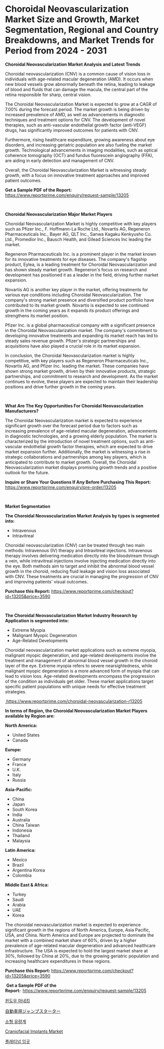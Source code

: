 <p><h1>Choroidal Neovascularization Market Size and Growth, Market Segmentation, Regional and Country Breakdowns, and Market Trends for Period from 2024 -  2031</h1></p><p><strong>Choroidal Neovascularization Market Analysis and Latest Trends</strong></p>
<p><p>Choroidal neovascularization (CNV) is a common cause of vision loss in individuals with age-related macular degeneration (AMD). It occurs when new blood vessels grow abnormally beneath the retina, leading to leakage of blood and fluids that can damage the macula, the central part of the retina responsible for sharp, central vision.</p><p>The Choroidal Neovascularization Market is expected to grow at a CAGR of 7.00% during the forecast period. The market growth is being driven by increased prevalence of AMD, as well as advancements in diagnostic techniques and treatment options for CNV. The development of novel therapies, such as anti-vascular endothelial growth factor (anti-VEGF) drugs, has significantly improved outcomes for patients with CNV.</p><p>Furthermore, rising healthcare expenditure, growing awareness about eye disorders, and increasing geriatric population are also fueling the market growth. Technological advancements in imaging modalities, such as optical coherence tomography (OCT) and fundus fluorescein angiography (FFA), are aiding in early detection and management of CNV.</p><p>Overall, the Choroidal Neovascularization Market is witnessing steady growth, with a focus on innovative treatment approaches and improved patient outcomes.</p></p>
<p><strong>Get a Sample PDF of the Report:&nbsp;</strong> <a href="https://www.reportprime.com/enquiry/request-sample/13205">https://www.reportprime.com/enquiry/request-sample/13205</a></p>
<p>&nbsp;</p>
<p><strong>Choroidal Neovascularization Major Market Players</strong></p>
<p><p>Choroidal Neovascularization Market is highly competitive with key players such as Pfizer Inc., F. Hoffmann-La Roche Ltd., Novartis AG, Regeneron Pharmaceuticals Inc., Bayer AG, QLT Inc., Sanwa Kagaku Kenkyusho Co. Ltd., Promedior Inc., Bausch Health, and Gilead Sciences Inc leading the market.</p><p>Regeneron Pharmaceuticals Inc. is a prominent player in the market known for its innovative treatments for eye diseases. The company's flagship product, Eylea, is a leading treatment for Choroidal Neovascularization and has shown steady market growth. Regeneron's focus on research and development has positioned it as a leader in the field, driving further market expansion.</p><p>Novartis AG is another key player in the market, offering treatments for various eye conditions including Choroidal Neovascularization. The company's strong market presence and diversified product portfolio have contributed to its market growth. Novartis is expected to see continued growth in the coming years as it expands its product offerings and strengthens its market position.</p><p>Pfizer Inc. is a global pharmaceutical company with a significant presence in the Choroidal Neovascularization market. The company's commitment to developing innovative treatments and expanding its market reach has led to steady sales revenue growth. Pfizer's strategic partnerships and acquisitions have also played a crucial role in its market expansion.</p><p>In conclusion, the Choroidal Neovascularization market is highly competitive, with key players such as Regeneron Pharmaceuticals Inc., Novartis AG, and Pfizer Inc. leading the market. These companies have shown strong market growth, driven by their innovative products, strategic partnerships, and commitment to research and development. As the market continues to evolve, these players are expected to maintain their leadership positions and drive further growth in the coming years.</p></p>
<p>&nbsp;</p>
<p><strong>What Are The Key Opportunities For Choroidal Neovascularization Manufacturers?</strong></p>
<p><p>The Choroidal Neovascularization market is expected to experience significant growth over the forecast period due to factors such as increasing prevalence of age-related macular degeneration, advancements in diagnostic technologies, and a growing elderly population. The market is characterized by the introduction of novel treatment options, such as anti-vascular endothelial growth factor therapies, which are expected to drive market expansion further. Additionally, the market is witnessing a rise in strategic collaborations and partnerships among key players, which is anticipated to contribute to market growth. Overall, the Choroidal Neovascularization market displays promising growth trends and a positive outlook for the future.</p></p>
<p><strong>Inquire or Share Your Questions If Any Before Purchasing This Report:</strong> <a href="https://www.reportprime.com/enquiry/pre-order/13205">https://www.reportprime.com/enquiry/pre-order/13205</a></p>
<p>&nbsp;</p>
<p><strong>Market Segmentation</strong></p>
<p><strong>The Choroidal Neovascularization Market Analysis by types is segmented into:</strong></p>
<p><ul><li>Intravenous</li><li>Intravitreal</li></ul></p>
<p><p>Choroidal neovascularization (CNV) can be treated through two main methods: Intravenous (IV) therapy and Intravitreal injections. Intravenous therapy involves delivering medication directly into the bloodstream through a vein, while intravitreal injections involve injecting medication directly into the eye. Both methods aim to target and inhibit the abnormal blood vessel growth in the choroid, reducing fluid leakage and vision loss associated with CNV. These treatments are crucial in managing the progression of CNV and improving patients' visual outcomes.</p></p>
<p><strong>Purchase this Report:&nbsp;</strong><a href="https://www.reportprime.com/checkout?id=13205&price=3590">https://www.reportprime.com/checkout?id=13205&price=3590</a></p>
<p>&nbsp;</p>
<p><strong>The Choroidal Neovascularization Market Industry Research by Application is segmented into:</strong></p>
<p><ul><li>Extreme Myopia</li><li>Malignant Myopic Degeneration</li><li>Age-Related Developments</li></ul></p>
<p><p>Choroidal neovascularization market applications such as extreme myopia, malignant myopic degeneration, and age-related developments involve the treatment and management of abnormal blood vessel growth in the choroid layer of the eye. Extreme myopia refers to severe nearsightedness, while malignant myopic degeneration is a more advanced form of myopia that can lead to vision loss. Age-related developments encompass the progression of the condition as individuals get older. These market applications target specific patient populations with unique needs for effective treatment strategies.</p></p>
<p><a href="https://www.reportprime.com/choroidal-neovascularization-r13205">&nbsp;https://www.reportprime.com/choroidal-neovascularization-r13205</a></p>
<p><strong>In terms of Region, the Choroidal Neovascularization Market Players available by Region are:</strong></p>
<p>
    <p> <strong> North America: </strong>
        <ul>
            <li>United States</li>
            <li>Canada</li>
        </ul>
        </p> 
    <p> <strong> Europe: </strong>
        <ul>
            <li>Germany</li>
            <li>France</li>
            <li>U.K.</li>
            <li>Italy</li>
            <li>Russia</li>
        </ul>
        </p> 
    <p> <strong> Asia-Pacific: </strong>
        <ul>
            <li>China</li>
            <li>Japan</li>
            <li>South Korea</li>
            <li>India</li>
            <li>Australia</li>
            <li>China Taiwan</li>
            <li>Indonesia</li>
            <li>Thailand</li>
            <li>Malaysia</li>
        </ul>
        </p> 
    <p> <strong> Latin America: </strong>
        <ul>
            <li>Mexico</li>
            <li>Brazil</li>
            <li>Argentina Korea</li>
            <li>Colombia</li>
        </ul>
        </p> 
    <p> <strong> Middle East & Africa: </strong>
        <ul>
            <li>Turkey</li>
            <li>Saudi</li>
            <li>Arabia</li>
            <li>UAE</li>
            <li>Korea</li>
        </ul>
    </p>
    </p>
<p><p>The choroidal neovascularization market is expected to experience significant growth in the regions of North America, Europe, Asia Pacific, USA, and China. North America and Europe are projected to dominate the market with a combined market share of 60%, driven by a higher prevalence of age-related macular degeneration and advanced healthcare infrastructure. The USA is expected to hold the largest market share at 30%, followed by China at 20%, due to the growing geriatric population and increasing healthcare expenditures in these regions.</p></p>
<p><strong>Purchase this Report: </strong><a href="https://www.reportprime.com/checkout?id=13205&price=3590">https://www.reportprime.com/checkout?id=13205&price=3590</a></p>
<p>&nbsp;<strong>Get a Sample PDF of the Report:&nbsp;&nbsp;</strong><a href="https://www.reportprime.com/enquiry/request-sample/13205">https://www.reportprime.com/enquiry/request-sample/13205</a></p>
<p><strong></strong></p>
<p><p><a href="https://github.com/Skyleitney456456/Market-Research-Report-List-1/blob/main/212864472550.md">윈도우 마네킹</a></p><p><a href="https://github.com/charm854/Market-Research-Report-List-1/blob/main/433430376716.md">自動車用ジャンプスターター</a></p><p><a href="https://medium.com/@simeonbode1/%EC%86%8C%ED%98%95-%EC%9C%A0%EB%9F%89%EA%B3%84-%EC%8B%9C%EC%9E%A5-%EC%A1%B0%EC%82%AC-%EB%B3%B4%EA%B3%A0%EC%84%9C-%EA%B7%B8-%EC%97%AD%EC%82%AC-%EB%B0%8F-2024%EB%85%84%EB%B6%80%ED%84%B0-2031%EB%85%84%EA%B9%8C%EC%A7%80%EC%9D%98-%EC%98%88%EC%B8%A1-3d442397849f">소형 유량계</a></p><p><a href="https://github.com/bmorecock/Market-Research-Report-List-3/blob/main/craniofacial-implants-market.md">Craniofacial Implants Market</a></p><p><a href="https://medium.com/@wilsonurcotte667s/%EB%B0%B1%EA%B8%88-%EC%9D%B8%EA%B3%A0%ED%8A%B8-%EC%8B%9C%EC%9E%A5-%EC%A0%84%EB%A7%9D-%EC%82%B0%EC%97%85-%EA%B0%9C%EC%9A%94-%EB%B0%8F-%EC%98%88%EC%B8%A1-2024%EB%85%84%EB%B6%80%ED%84%B0-2031%EB%85%84%EA%B9%8C%EC%A7%80-976932e7e6f8">플래티넘 잉곳</a></p></p>